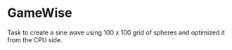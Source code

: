 # GameWise
Task to create a sine wave using 100 x 100 grid of spheres and optimized it from the CPU side.
